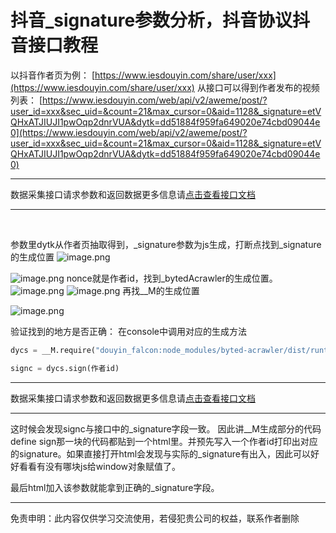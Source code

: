 # 抖音_signature参数分析，抖音协议抖音接口教程

以抖音作者页为例：
[https://www.iesdouyin.com/share/user/xxx](https://www.iesdouyin.com/share/user/xxx)
从接口可以得到作者发布的视频列表：
[https://www.iesdouyin.com/web/api/v2/aweme/post/?user_id=xxx&sec_uid=&count=21&max_cursor=0&aid=1128&_signature=etVQHxATJIUJI1pwOqp2dnrVUA&dytk=dd51884f959fa649020e74cbd09044e0](https://www.iesdouyin.com/web/api/v2/aweme/post/?user_id=xxx&sec_uid=&count=21&max_cursor=0&aid=1128&_signature=etVQHxATJIUJI1pwOqp2dnrVUA&dytk=dd51884f959fa649020e74cbd09044e0)
​


---



数据采集接口请求参数和返回数据更多信息请[点击查看接口文档](https://docs.qq.com/doc/DU3RKUFVFdVhQbXlR)

---

​


参数里dytk从作者页抽取得到，_signature参数为js生成，打断点找到_signature的生成位置
![image.png](https://cdn.nlark.com/yuque/0/2021/png/97322/1628297259657-a156d39b-4f1d-47ac-818b-29d024b77a86.png#clientId=u5daacf81-3de9-4&from=paste&height=423&id=ue56aad81&name=image.png&originHeight=846&originWidth=1906&originalType=binary&ratio=1&size=535745&status=done&style=none&taskId=u11062da7-ff38-487a-8a23-68e2fad8ef4&width=953)
​



![image.png](https://cdn.nlark.com/yuque/0/2021/png/97322/1628297274721-4e3055e0-e4f0-45ed-897d-1425eb3f9ec1.png#clientId=u5daacf81-3de9-4&from=paste&height=383&id=ude9c35c2&name=image.png&originHeight=766&originWidth=1922&originalType=binary&ratio=1&size=530236&status=done&style=none&taskId=u77e2073c-f9ed-4c19-b3ea-37e1714c9a2&width=961)
nonce就是作者id，找到_bytedAcrawler的生成位置。
![image.png](https://cdn.nlark.com/yuque/0/2021/png/97322/1628297291922-590a48a5-5acd-4a79-834e-830d4f43e7d6.png#clientId=u5daacf81-3de9-4&from=paste&height=371&id=u47b36392&name=image.png&originHeight=742&originWidth=2198&originalType=binary&ratio=1&size=614630&status=done&style=none&taskId=uc8046e6f-953e-494f-99f3-b010f7863ca&width=1099)
![image.png](https://cdn.nlark.com/yuque/0/2021/png/97322/1628297321494-ec29dfa7-e8d9-49c0-8f53-892ff611af6c.png#clientId=u5daacf81-3de9-4&from=paste&height=317&id=ucb96c2d6&name=image.png&originHeight=634&originWidth=2218&originalType=binary&ratio=1&size=508289&status=done&style=none&taskId=u41a346ee-563d-47a4-9f82-b88befcf97d&width=1109)
再找__M的生成位置
​



![image.png](https://cdn.nlark.com/yuque/0/2021/png/97322/1628297334729-226db91b-f7fc-4d9e-a3d1-cd658da30576.png#clientId=u5daacf81-3de9-4&from=paste&height=195&id=u74c3f084&name=image.png&originHeight=390&originWidth=1680&originalType=binary&ratio=1&size=198580&status=done&style=none&taskId=u6fcff8df-b56a-4375-bf68-c50a0b4f6c5&width=840)



验证找到的地方是否正确：
在console中调用对应的生成方法
```python
dycs = __M.require("douyin_falcon:node_modules/byted-acrawler/dist/runtime") ;

signc = dycs.sign(作者id)
```

---



数据采集接口请求参数和返回数据更多信息请[点击查看接口文档](https://docs.qq.com/doc/DU3RKUFVFdVhQbXlR)

---

这时候会发现signc与接口中的_signature字段一致。
因此讲__M生成部分的代码define sign那一块的代码都贴到一个html里。并预先写入一个作者id打印出对应的signature。如果直接打开html会发现与实际的_signature有出入，因此可以好好看看有没有哪块js给window对象赋值了。
​

最后html加入该参数就能拿到正确的_signature字段。

[
](https://blog.csdn.net/okm6666/article/details/106438089)

___________________
免责申明：此内容仅供学习交流使用，若侵犯贵公司的权益，联系作者删除
